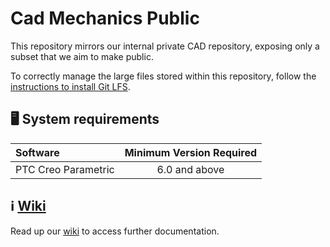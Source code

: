Cad Mechanics Public
====================

This repository mirrors our internal private CAD repository, exposing only a subset that we aim to make public.

To correctly manage the large files stored within this repository, follow the [instructions to install Git LFS][1].

## 🖥 System requirements

| Software | Minimum Version Required |
| :------- | :----------------------: |
| PTC Creo Parametric | 6.0 and above |

## ℹ [Wiki](../../wiki)
Read up our [wiki](../../wiki) to access further documentation.

[1]: https://help.github.com/en/articles/installing-git-large-file-storage
